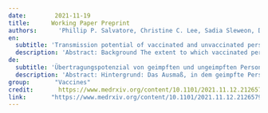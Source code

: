 ```yaml
---
date:        2021-11-19
title:      Working Paper Preprint 
authors:      'Phillip P. Salvatore, Christine C. Lee, Sadia Sleweon, David W. McCormick, Lavinia Nicolae, Kristen Knipe, Thomas Dixon, Robert Banta, Isaac Ogle, Cristen Young, Charles Dusseau, Shawn Salmonson, Charles Ogden, Eric Godwin, TeCora Ballom, Tara Ross, Nhien Tran Wynn, Ebenezer David, Theresa K. Bessey, Gimin Kim, Suganthi Suppiah, Azaibi Tamin, Jennifer L. Harcourt, Mili Sheth, Luis Lowe, Hannah Browne, Jacqueline E. Tate, Hannah L. Kirking, Liesl M. Hagan'
en:
  subtitle: 'Transmission potential of vaccinated and unvaccinated persons infected with the SARS-CoV-2 Delta variant in a federal prison, July—August 2021 - preprint'
  description: 'Abstract: Background The extent to which vaccinated persons who become infected with SARS-CoV-2 contribute to transmission is unclear. During a SARS-CoV-2 Delta variant outbreak among incarcerated persons with high vaccination rates in a federal prison, we assessed markers of viral shedding in vaccinated and unvaccinated persons. Methods: Consenting incarcerated persons with confirmed SARS-CoV-2 infection provided mid-turbinate nasal specimens daily for 10 consecutive days and reported symptom data via questionnaire. Real-time reverse transcription-polymerase chain reaction (RT-PCR), viral whole genome sequencing, and viral culture was performed on these nasal specimens. Duration of RT-PCR positivity and viral culture positivity was assessed using survival analysis. Results: A total of 978 specimens were provided by 95 participants, of whom 78 (82%) were fully vaccinated and 17 (18%) were not fully vaccinated. No significant differences were detected in duration of RT-PCR positivity among fully vaccinated participants (median: 13 days) versus those not fully vaccinated (median: 13 days; p=0.50), or in duration of culture positivity (medians: 5 days and 5 days; p=0.29). Among fully vaccinated participants, overall duration of culture positivity was shorter among Moderna vaccine recipients versus Pfizer (p=0.048) or Janssen (p=0.003) vaccine recipients. Conclusions: As this field continues to develop, clinicians and public health practitioners should consider vaccinated persons who become infected with SARS-CoV-2 to be no less infectious than unvaccinated persons. These findings are critically important, especially in congregate settings where viral transmission can lead to large outbreaks.'
de: 
  subtitle: 'Übertragungspotenzial von geimpften und ungeimpften Personen, die mit der SARS-CoV-2-Delta-Variante in einem Bundesgefängnis infiziert waren, Juli-August 2021 - Preprint'
  description: 'Abstract: Hintergrund: Das Ausmaß, in dem geimpfte Personen, die sich mit SARS-CoV-2 infiziert haben, zur Übertragung beitragen, ist unklar. Während eines Ausbruchs von SARS-CoV-2 Delta-Variante unter inhaftierten Personen mit hohen Impfraten in einem Bundesgefängnis haben wir Marker der Virusausscheidung bei geimpften und ungeimpften Personen untersucht. Methoden Einwilligende inhaftierte Personen mit bestätigter SARS-CoV-2-Infektion gaben täglich an 10 aufeinanderfolgenden Tagen Nasenproben aus dem mittleren Turbinat ab und machten mittels Fragebogen Angaben zu ihren Symptomen. An diesen Nasenproben wurden eine reverse Transkriptions-Polymerase-Kettenreaktion (RT-PCR) in Echtzeit, eine virale Ganzgenomsequenzierung und eine Viruskultur durchgeführt. Die Dauer der RT-PCR-Positivität und der Viruskultur-Positivität wurde anhand einer Überlebensanalyse bewertet. Ergebnisse: Insgesamt wurden 978 Proben von 95 Teilnehmern eingesandt, von denen 78 (82 %) vollständig geimpft und 17 (18 %) nicht vollständig geimpft waren. Es wurden keine signifikanten Unterschiede in der Dauer der RT-PCR-Positivität zwischen vollständig geimpften Teilnehmern (Median: 13 Tage) und nicht vollständig geimpften Teilnehmern (Median: 13 Tage; p=0,50) oder in der Dauer der Kulturpositivität (Median: 5 Tage und 5 Tage; p=0,29) festgestellt. Bei den vollständig geimpften Teilnehmern war die Gesamtdauer der Kulturpositivität bei den Empfängern des Moderna-Impfstoffs kürzer als bei den Empfängern der Impfstoffe von Pfizer (p=0,048) oder Janssen (p=0,003). Schlussfolgerungen: Angesichts der weiteren Entwicklung auf diesem Gebiet sollten Kliniker und Vertreter des öffentlichen Gesundheitswesens davon ausgehen, dass geimpfte Personen, die sich mit SARS-CoV-2 infizieren, nicht weniger infektiös sind als ungeimpfte Personen. Diese Erkenntnisse sind von entscheidender Bedeutung, insbesondere in Gemeinschaftseinrichtungen, in denen die Virusübertragung zu großen Ausbrüchen führen kann.'
group:       "Vaccines"
credit:       https://www.medrxiv.org/content/10.1101/2021.11.12.21265796v1.full
link:       "https://www.medrxiv.org/content/10.1101/2021.11.12.21265796v1.full.pdf+html"
---
```

<object data="{{ page.link }}" style='height:calc(100vh - 400px); width: 100%' type='application/pdf'></object>